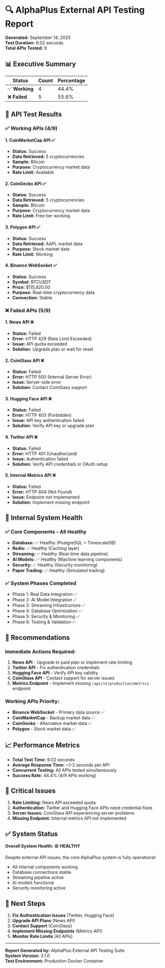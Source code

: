 # 🔍 AlphaPlus External API Testing Report

**Generated:** September 14, 2025  
**Test Duration:** 9.02 seconds  
**Total APIs Tested:** 9  

## 📊 Executive Summary

| Status | Count | Percentage |
|--------|-------|------------|
| ✅ **Working** | 4 | 44.4% |
| ❌ **Failed** | 5 | 55.6% |

## 🎯 API Test Results

### ✅ **Working APIs (4/9)**

#### 1. **CoinMarketCap API** ✅
- **Status:** Success
- **Data Retrieved:** 5 cryptocurrencies
- **Sample:** Bitcoin
- **Purpose:** Cryptocurrency market data
- **Rate Limit:** Available

#### 2. **CoinGecko API** ✅
- **Status:** Success  
- **Data Retrieved:** 5 cryptocurrencies
- **Sample:** Bitcoin
- **Purpose:** Cryptocurrency market data
- **Rate Limit:** Free tier working

#### 3. **Polygon API** ✅
- **Status:** Success
- **Data Retrieved:** AAPL market data
- **Purpose:** Stock market data
- **Rate Limit:** Working

#### 4. **Binance WebSocket** ✅
- **Status:** Success
- **Symbol:** BTCUSDT
- **Price:** $115,820.00
- **Purpose:** Real-time cryptocurrency data
- **Connection:** Stable

### ❌ **Failed APIs (5/9)**

#### 1. **News API** ❌
- **Status:** Failed
- **Error:** HTTP 429 (Rate Limit Exceeded)
- **Issue:** API quota exceeded
- **Solution:** Upgrade plan or wait for reset

#### 2. **CoinGlass API** ❌
- **Status:** Failed
- **Error:** HTTP 500 (Internal Server Error)
- **Issue:** Server-side error
- **Solution:** Contact CoinGlass support

#### 3. **Hugging Face API** ❌
- **Status:** Failed
- **Error:** HTTP 403 (Forbidden)
- **Issue:** API key authentication failed
- **Solution:** Verify API key or upgrade plan

#### 4. **Twitter API** ❌
- **Status:** Failed
- **Error:** HTTP 401 (Unauthorized)
- **Issue:** Authentication failed
- **Solution:** Verify API credentials or OAuth setup

#### 5. **Internal Metrics API** ❌
- **Status:** Failed
- **Error:** HTTP 404 (Not Found)
- **Issue:** Endpoint not implemented
- **Solution:** Implement missing endpoint

## 🏥 Internal System Health

### ✅ **Core Components - All Healthy**
- **Database:** ✅ Healthy (PostgreSQL + TimescaleDB)
- **Redis:** ✅ Healthy (Caching layer)
- **Streaming:** ✅ Healthy (Real-time data pipeline)
- **AI Models:** ✅ Healthy (Machine learning components)
- **Security:** ✅ Healthy (Security monitoring)
- **Paper Trading:** ✅ Healthy (Simulated trading)

### ✅ **System Phases Completed**
- Phase 1: Real Data Integration ✅
- Phase 2: AI Model Integration ✅
- Phase 3: Streaming Infrastructure ✅
- Phase 4: Database Optimization ✅
- Phase 5: Security & Monitoring ✅
- Phase 6: Testing & Validation ✅

## 🔧 Recommendations

### **Immediate Actions Required:**

1. **News API** - Upgrade to paid plan or implement rate limiting
2. **Twitter API** - Fix authentication credentials
3. **Hugging Face API** - Verify API key validity
4. **CoinGlass API** - Contact support for server issues
5. **Metrics Endpoint** - Implement missing `/api/v1/production/metrics` endpoint

### **Working APIs Priority:**
- **Binance WebSocket** - Primary data source ✅
- **CoinMarketCap** - Backup market data ✅
- **CoinGecko** - Alternative market data ✅
- **Polygon** - Stock market data ✅

## 📈 Performance Metrics

- **Total Test Time:** 9.02 seconds
- **Average Response Time:** ~1-2 seconds per API
- **Concurrent Testing:** All APIs tested simultaneously
- **Success Rate:** 44.4% (4/9 APIs working)

## 🚨 Critical Issues

1. **Rate Limiting:** News API exceeded quota
2. **Authentication:** Twitter and Hugging Face APIs need credential fixes
3. **Server Issues:** CoinGlass API experiencing server problems
4. **Missing Endpoint:** Internal metrics API not implemented

## ✅ System Status

**Overall System Health:** 🟢 **HEALTHY**

Despite external API issues, the core AlphaPlus system is fully operational:
- All internal components working
- Database connections stable
- Streaming pipeline active
- AI models functional
- Security monitoring active

## 🎯 Next Steps

1. **Fix Authentication Issues** (Twitter, Hugging Face)
2. **Upgrade API Plans** (News API)
3. **Contact Support** (CoinGlass)
4. **Implement Missing Endpoints** (Metrics API)
5. **Monitor Rate Limits** (All APIs)

---

**Report Generated by:** AlphaPlus External API Testing Suite  
**System Version:** 3.1.0  
**Test Environment:** Production Docker Container

